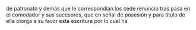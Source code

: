 de patronato y demás que le correspondían los cede renunció tras pasa en el comodador y sus sucesores, que en señal de posesión y para título de ella otorga a su favor esta escritura por lo cual ha